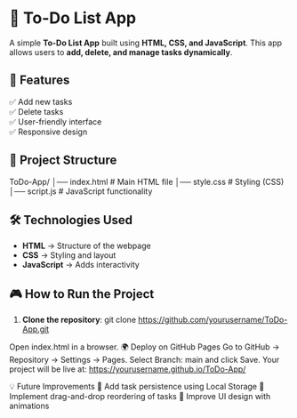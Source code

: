 # 📝 To-Do List App

A simple **To-Do List App** built using **HTML, CSS, and JavaScript**. This app allows users to **add, delete, and manage tasks dynamically**.

## 🚀 Features
✅ Add new tasks  
✅ Delete tasks  
✅ User-friendly interface  
✅ Responsive design  

## 📂 Project Structure
ToDo-App/ │── index.html # Main HTML file │── style.css # Styling (CSS) │── script.js # JavaScript functionality



## 🛠️ Technologies Used
- **HTML** → Structure of the webpage  
- **CSS** → Styling and layout  
- **JavaScript** → Adds interactivity  

## 🎮 How to Run the Project
1. **Clone the repository**:
   git clone https://github.com/yourusername/ToDo-App.git

Open index.html in a browser.
🌍 Deploy on GitHub Pages
Go to GitHub → Repository → Settings → Pages.
Select Branch: main and click Save.
Your project will be live at:
https://yourusername.github.io/ToDo-App/

💡 Future Improvements
🔹 Add task persistence using Local Storage
🔹 Implement drag-and-drop reordering of tasks
🔹 Improve UI design with animations
